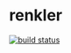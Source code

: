 # renkler

[![build status](https://travis-ci.org/mzeybek89/renkler.svg?branch=master)](https://travis-ci.org/mzeybek89/renkler)